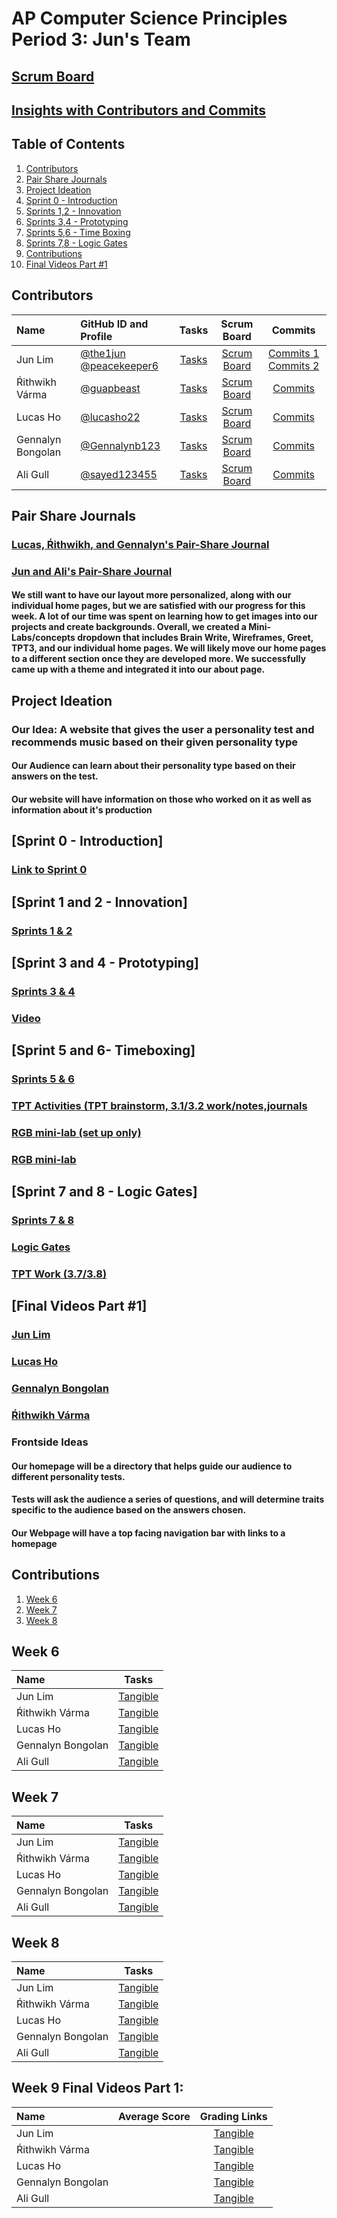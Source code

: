 # AP Computer Science Principles Period 3: Jun's Team
## [Scrum Board](https://github.com/Gennalynb123/flask_portfolio/projects/2)
## [Insights with Contributors and Commits](https://github.com/Gennalynb123/flask_portfolio/commits/main)
## Table of Contents
1. [Contributors](https://github.com/Gennalynb123/flask_portfolio/blob/main/README.md#contributors)
2. [Pair Share Journals](https://github.com/Gennalynb123/flask_portfolio/blob/main/README.md#pair-share-journals)
3. [Project Ideation](https://github.com/Gennalynb123/flask_portfolio/blob/main/README.md#project-ideation)
4. [Sprint 0 - Introduction](https://github.com/Gennalynb123/flask_portfolio/blob/main/README.md#sprint-0---introduction)
5. [Sprints 1,2 - Innovation](https://github.com/Gennalynb123/flask_portfolio/blob/main/README.md#sprint-1-and-2---innovation)
6. [Sprints 3,4 - Prototyping](https://github.com/Gennalynb123/flask_portfolio/blob/main/README.md#sprint-3-and-4)
7. [Sprints 5,6 - Time Boxing](https://github.com/Gennalynb123/flask_portfolio/blob/main/README.md#sprint-5-and-6)
9. [Sprints 7,8 - Logic Gates](https://github.com/Gennalynb123/flask_portfolio/blob/main/README.md#sprint-7-and-8---logic-gates)
10. [Contributions](https://github.com/Gennalynb123/flask_portfolio/blob/main/README.md#contributions)
11. [Final Videos Part #1](https://github.com/Gennalynb123/flask_portfolio/blob/main/README.md#videos)

## Contributors
| Name | GitHub ID and Profile | Tasks | Scrum Board | Commits |
|:-----|:----------------------|:-----:|:-----------:|:-------:|
| Jun Lim | [@the1jun](https://github.com/the1jun) [@peacekeeper6](https://github.com/peacekeeper6)| [Tasks](https://github.com/Gennalynb123/flask_portfolio/projects/2#card-68554960) |[Scrum Board](https://github.com/Gennalynb123/flask_portfolio/projects/2) | [Commits 1](https://github.com/Gennalynb123/flask_portfolio/commits?author=the1jun) [Commits 2](https://github.com/Gennalynb123/flask_portfolio/commits?author=peacekeeper6)
| Ŕithwikh Várma| [@guapbeast](https://github.com/guapbeast) | [Tasks](https://github.com/Gennalynb123/flask_portfolio/projects/2#card-68554850) |[Scrum Board](https://github.com/Gennalynb123/flask_portfolio/projects/2) | [Commits](https://github.com/Gennalynb123/flask_portfolio/commits?author=guapbeast)
| Lucas Ho | [@lucasho22](https://github.com/lucasho22) | [Tasks](https://github.com/Gennalynb123/flask_portfolio/projects/2#card-68559291) |[Scrum Board](https://github.com/Gennalynb123/flask_portfolio/projects/2) |[Commits](https://github.com/Gennalynb123/flask_portfolio/commits?author=lucasho22)
| Gennalyn Bongolan | [@Gennalynb123](https://github.com/Gennalynb123) | [Tasks](https://github.com/Gennalynb123/flask_portfolio/projects/2#card-68554609) |[Scrum Board](https://github.com/Gennalynb123/flask_portfolio/projects/2) |[Commits](https://github.com/Gennalynb123/flask_portfolio/commits?author=Gennalynb123)
| Ali Gull | [@sayed123455](https://github.com/sayed123455) | [Tasks](https://github.com/Gennalynb123/flask_portfolio/projects/2#card-68559348) |[Scrum Board](https://github.com/Gennalynb123/flask_portfolio/projects/2) |[Commits](https://github.com/Gennalynb123/flask_portfolio/commits?author=sayed123455)
## Pair Share Journals
### [Lucas, Ŕithwikh, and Gennalyn's Pair-Share Journal](https://docs.google.com/document/d/1XcHNurxEvFBZuBIZhxlTkx_ClMmk2kVWZFs-sb4uy2E/edit)
### [Jun and Ali's Pair-Share Journal](https://docs.google.com/document/d/1WvZphnC7vT6UqtVZ2HngxIULrPpT7rWK3-EGbG_K3Po/edit)



#### We still want to have our layout more personalized, along with our individual home pages, but we are satisfied with our progress for this week. A lot of our time was spent on learning how to get images into our projects and create backgrounds. Overall, we created a Mini-Labs/concepts dropdown that includes Brain Write, Wireframes, Greet, TPT3, and our individual home pages. We will likely move our home pages to a different section once they are developed more. We successfully came up with a theme and integrated it into our about page.

## Project Ideation
### Our Idea: A website that gives the user a personality test and recommends music based on their given personality type
#### Our Audience can learn about their personality type based on their answers on the test.
#### Our website will have information on those who worked on it as well as information about it's production
## [Sprint 0 - Introduction]
### [Link to Sprint 0](https://drive.google.com/drive/folders/14VUYDYmwswaDMb8-JK4YqOccHa42-vMJ)
## [Sprint 1 and 2 - Innovation]
### [Sprints 1 & 2](https://github.com/Gennalynb123/flask_portfolio/projects/2)
## [Sprint 3 and 4 - Prototyping]
### [Sprints 3 & 4](https://github.com/Gennalynb123/flask_portfolio/projects/2)
###  [Video](https://drive.google.com/file/d/1kl5jFIyRJC3_xG10DX86GP8bgeFx_Ryx/view?usp=sharing)
## [Sprint 5 and 6- Timeboxing]
### [Sprints 5 & 6](https://github.com/Gennalynb123/flask_portfolio/projects/2)
###  [TPT Activities (TPT brainstorm, 3.1/3.2 work/notes,journals](https://github.com/Gennalynb123/flask_portfolio/issues/17)
###  [RGB mini-lab (set up only)](https://github.com/Gennalynb123/flask_portfolio/issues/18)
###  [RGB mini-lab](https://github.com/Gennalynb123/flask_portfolio/issues/20)
## [Sprint 7 and 8 - Logic Gates]
### [Sprints 7 & 8](https://github.com/Gennalynb123/flask_portfolio/projects/2)
### [Logic Gates](https://github.com/Gennalynb123/flask_portfolio/issues/21)
### [TPT Work (3.7/3.8)](https://github.com/Gennalynb123/flask_portfolio/issues/24)
## [Final Videos Part #1]
### [Jun Lim](https://github.com/Gennalynb123/flask_portfolio/issues/28)
### [Lucas Ho](https://github.com/Gennalynb123/flask_portfolio/issues/27)
### [Gennalyn Bongolan](https://github.com/Gennalynb123/flask_portfolio/issues/26)
### [Ŕithwikh Várma](https://github.com/Gennalynb123/flask_portfolio/issues/30)


### Frontside Ideas
#### Our homepage will be a directory that helps guide our audience to different personality tests.
#### Tests will ask the audience a series of questions, and will determine traits specific to the audience based on the answers chosen.
#### Our Webpage will have a top facing navigation bar with links to a homepage
## Contributions
1. [Week 6](https://github.com/Gennalynb123/flask_portfolio/blob/main/README.md#week-6)
2. [Week 7](https://github.com/Gennalynb123/flask_portfolio/blob/main/README.md#week-7)
3. [Week 8](https://github.com/Gennalynb123/flask_portfolio/blob/main/README.md#week-8)
## Week 6
| Name | Tasks |
|:-----|:-----:|
| Jun Lim | [Tangible](https://github.com/Gennalynb123/flask_portfolio/commit/78177d211b2b851ef60b6f1fd33f8e17bed4162a)
| Ŕithwikh Várma|  [Tangible](https://docs.google.com/document/d/12TnHJVlcribNU6sX7OOA_Wx3OetbZDELks0SlvGp4rw/edit) 
| Lucas Ho |  [Tangible](https://github.com/Gennalynb123/flask_portfolio/commit/96463bdaf7843b0b01688e6cd427b2bc334ba2d0) 
| Gennalyn Bongolan|  [Tangible](https://github.com/Gennalynb123/flask_portfolio/commit/08c1dd4b5784d03ab2a312ee83e97ab6cb01164f) 
| Ali Gull|  [Tangible](https://docs.google.com/document/d/1yM7xTlAMoBwxjcCVS7KfeJWDonRg233bafW-5xDGv_0/edit) 
## Week 7
| Name | Tasks |
|:-----|:-----:|
| Jun Lim | [Tangible](https://github.com/Gennalynb123/flask_portfolio/commit/ed2e517bd7acc8562ee0f1f4488ef3b0044fb329)
| Ŕithwikh Várma|  [Tangible](https://github.com/Gennalynb123/flask_portfolio/commit/1ce6e996bcd36b5a9a66caadf747d54cf5ae1a95) 
| Lucas Ho |  [Tangible](https://github.com/Gennalynb123/flask_portfolio/commit/1b75eda112583a3484588ff45c3178250fba45e1) 
| Gennalyn Bongolan|  [Tangible](https://github.com/Gennalynb123/flask_portfolio/commit/721f99d77ed647df3ecea7112960663342c25cd5) 
| Ali Gull|  [Tangible](https://docs.google.com/document/d/1yM7xTlAMoBwxjcCVS7KfeJWDonRg233bafW-5xDGv_0/edit) 
## Week 8
| Name | Tasks |
|:-----|:-----:|
| Jun Lim | [Tangible]()
| Ŕithwikh Várma|  [Tangible]() 
| Lucas Ho |  [Tangible]() 
| Gennalyn Bongolan|  [Tangible]() 
| Ali Gull|  [Tangible]() 
## Week 9 Final Videos Part 1:
| Name | Average Score | Grading Links |
|:-----|:-----|:-----:|
| Jun Lim || [Tangible](https://github.com/Gennalynb123/flask_portfolio/issues/28)
| Ŕithwikh Várma||  [Tangible](https://github.com/Gennalynb123/flask_portfolio/issues/30) 
| Lucas Ho ||  [Tangible](https://github.com/Gennalynb123/flask_portfolio/issues/27) 
| Gennalyn Bongolan||  [Tangible](https://github.com/Gennalynb123/flask_portfolio/issues/26) 
| Ali Gull||  [Tangible]() 
